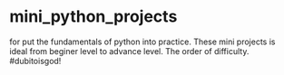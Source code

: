# mini_python_projects
for put the fundamentals of python into practice. These mini projects is ideal from beginer level to advance level. The order of difficulty. #dubitoisgod! 
